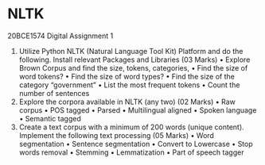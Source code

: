 # NLTK
20BCE1574 Digital Assignment 1
1. Utilize Python NLTK (Natural Language Tool Kit) Platform and do the following.
Install relevant Packages and Libraries
(03 Marks)
• Explore Brown Corpus and find the size, tokens, categories,
• Find the size of word tokens?
• Find the size of word types?
• Find the size of the category “government”
• List the most frequent tokens
• Count the number of sentences
2. Explore the corpora available in NLTK (any two) (02 Marks)
• Raw corpus
• POS tagged
• Parsed
• Multilingual aligned
• Spoken language
• Semantic tagged
3. Create a text corpus with a minimum of 200 words (unique content). Implement the
following text processing
(05 Marks)
• Word segmentation
• Sentence segmentation
• Convert to Lowercase
• Stop words removal
• Stemming
• Lemmatization
• Part of speech tagger
